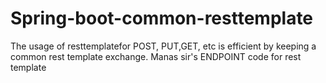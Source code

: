 # Spring-boot-common-resttemplate
The usage of resttemplatefor POST, PUT,GET, etc is efficient by keeping a common rest template exchange. Manas sir's ENDPOINT code for rest template
